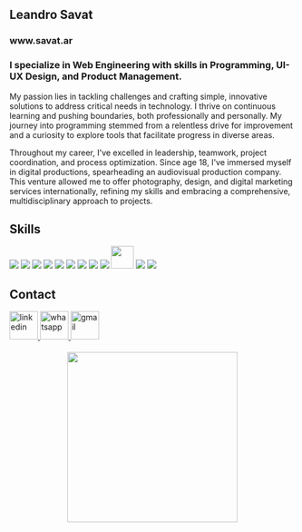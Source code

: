 <h2>Leandro Savat</h2>
<h3>www.savat.ar</h3>
<h3>I specialize in Web Engineering with skills in Programming, UI-UX Design, and Product Management.</h3>
<p>My passion lies in tackling challenges and crafting simple, innovative solutions to address critical needs in technology. I thrive on continuous learning and pushing boundaries, both professionally and personally. My journey into programming stemmed from a relentless drive for improvement and a curiosity to explore tools that facilitate progress in diverse areas.</p>
<p>Throughout my career, I've excelled in leadership, teamwork, project coordination, and process optimization. Since age 18, I've immersed myself in digital productions, spearheading an audiovisual production company. This venture allowed me to offer photography, design, and digital marketing services internationally, refining my skills and embracing a comprehensive, multidisciplinary approach to projects.</p>

<h2>Skills</h2>
<div>
    <a href="https://reactjs.org/" target="_blank"><img src="https://img.icons8.com/color/48/000000/react-native.png"/></a>
    <a href="https://www.javascript.com/" target="_blank"><img src="https://img.icons8.com/color/48/000000/javascript.png"/></a>
    <a href="https://www.w3schools.com/css/" target="_blank"><img src="https://img.icons8.com/color/48/000000/css3.png"/></a>
    <a href="https://www.w3schools.com/html/" target="_blank"><img src="https://img.icons8.com/color/48/000000/html-5.png"/></a>
    <a href="https://nodejs.org/" target="_blank"><img src="https://img.icons8.com/color/48/000000/nodejs.png"/></a>
    <a href="https://expressjs.com/" target="_blank"><img src="https://img.icons8.com/color/48/000000/express.png"/></a>
    <a href="https://www.mongodb.com/" target="_blank"><img src="https://img.icons8.com/color/48/000000/mongodb.png"/></a>
    <a href="https://www.figma.com/" target="_blank"><img src="https://img.icons8.com/color/48/000000/npm.png"/></a>
    <a href="https://www.figma.com/" target="_blank"><img src="https://img.icons8.com/color/48/000000/figma.png"/></a>
    <a href="https://www.notion.so/es-es" target="_blank"><img width="40px" src="https://cdn.iconscout.com/icon/free/png-256/notion-2296040-1911999.png?f=webp&w=128"/></a>
    <a href="https://github.com/" target="_blank"><img src="https://img.icons8.com/color/48/000000/github.png"/></a>
    <a href="https://slack.com/" target="_blank"><img src="https://img.icons8.com/color/48/000000/slack.png"/></a>
</div>

<h2>Contact</h2>
<div>
    <a href="https://www.linkedin.com/in/leandrosavat/" target="_blank">
        <img height="50px" src="https://cdn.icon-icons.com/icons2/2530/PNG/512/linkedin_button_icon_151847.png" alt="linkedin" style="margin-bottom: 5px;" />
    </a> 
  <a href="https://www.linkedin.com/in/leandrosavat/" target="_blank">
        <img height="50px" src="https://cdn.icon-icons.com/icons2/2530/PNG/512/whatsapp_button_icon_151832.png" alt="whatsapp" style="margin-bottom: 5px;" />
    </a> 
   <a href="mailto:leandrosavat@gmail.com" target="_blank">
        <img height="50px" src="https://cdn.icon-icons.com/icons2/2530/PNG/512/gmail_button_icon_151848.png" alt="gmail" style="margin-bottom: 5px;" />
    </a> 
</div>

</br>
<div align="center">
    <img height="300px" src="https://humanyze.com/wp-content/uploads/2020/11/Draft_03_01.gif">
</div> 
